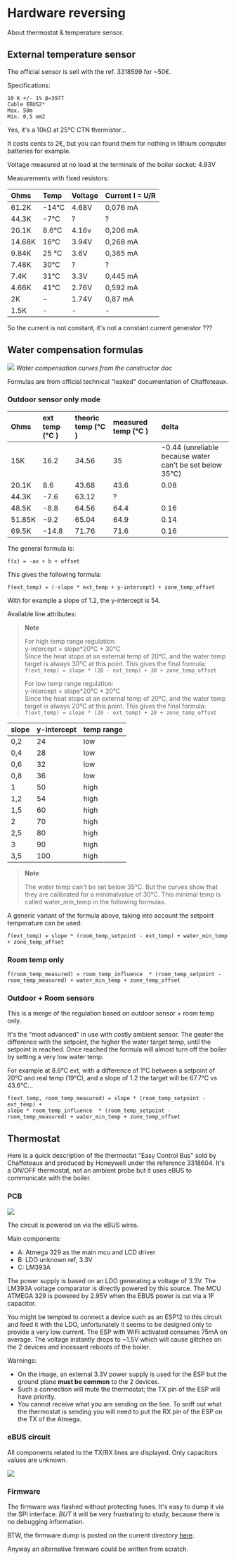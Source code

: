 # Hardware reversing

About thermostat & temperature sensor.

## External temperature sensor

The official sensor is sell with the ref. 3318599 for ~50€.

Specifications:

    10 K +/- 1% β=3977
    Cable EBUS2*
    Max. 50m
    Min. 0,5 mm2

Yes, it's a 10kΩ at 25°C CTN thermistor...

It costs cents to 2€, but you can found them for nothing in lithium computer batteries for example.


Voltage measured at no load at the terminals of the boiler socket: 4.93V

Measurements with fixed resistors:

 Ohms  | Temp   | Voltage   | Current I = U/R
| :--- | :---   | :---      | :---
61.2K  | -14°C  | 4.68V     | 0,076 mA
44.3K  | -7°C   | ?         | ?
20.1K  | 8.6°C  | 4.16v     | 0,206 mA
14.68K | 16°C   | 3.94V     | 0,268 mA
9.84K  | 25 °C  | 3.6V      | 0,365 mA
7.48K  | 30°C   | ?         | ?
7.4K   | 31°C   | 3.3V      | 0,445 mA
4.66K  | 41°C   | 2.76V     | 0,592 mA
2K     | -      | 1.74V     | 0,87  mA
1.5K   | -      | -         | -

So the current is not constant, it's not a constant current generator ???

## Water compensation formulas

![](./water_compensation.png)
*Water compensation curves from the constructor doc*

Formulas are from official technical "leaked" documentation of Chaffoteaux.

### Outdoor sensor only mode

Ohms | ext temp (°C )| theoric temp (°C )| measured temp (°C ) | delta
:--- | :--- | :--- | :--- | :---
|15K    | 16.2  | 34.56 | 35   | -0.44 (unreliable because water can't be set below 35°C)
|20.1K  | 8.6   | 43.68 | 43.6 | 0.08
|44.3K  | -7.6  | 63.12 | ?    |
|48.5K  | -8.8  | 64.56 | 64.4 | 0.16
|51.85K | -9.2  | 65.04 | 64.9 | 0.14
|69.5K  | -14.8 | 71.76 | 71.6 | 0.16

The general formula is:

`f(x) = -ax + b + offset`

This gives the following formula:

`f(ext_temp) = (-slope * ext_temp + y-intercept) + zone_temp_offset`

With for example a slope of 1.2, the y-intercept is 54.

Available line attributes:

> **Note**
>
> For high temp range regulation:<br>
> y-intercept = slope*20°C + 30°C<br>
> Since the heat stops at an external temp of 20°C, and the water temp target is always 30°C at this point.
> This gives the final formula:<br>
> `f(ext_temp) = slope * (20 - ext_temp) + 30 + zone_temp_offset`
>
> For low temp range regulation:<br>
> y-intercept = slope*20°C + 20°C<br>
> Since the heat stops at an external temp of 20°C, and the water temp target is always 20°C at this point.
> This gives the final formula:<br>
> `f(ext_temp) = slope * (20 - ext_temp) + 20 + zone_temp_offset`

slope | y-intercept | temp range
:--- | :--- | :---
0,2 | 24    | low
0,4 | 28    | low
0,6 | 32    | low
0,8 | 36    | low
1   | 50    | high
1,2 | 54    | high
1,5 | 60    | high
2   | 70    | high
2,5 | 80    | high
3   | 90    | high
3,5 | 100   | high

> **Note**
>
> The water temp can't be set below 35°C. But the curves show that they are calibrated for
> a minimalvalue of 30°C. This minimal temp is called water_min_temp in the following formulas.

A generic variant of the formula above, taking into account the setpoint temperature can be used:

`f(ext_temp) = slope * (room_temp_setpoint - ext_temp) + water_min_temp + zone_temp_offset`

### Room temp only

`f(room_temp_measured) = room_temp_influence  * (room_temp_setpoint - room_temp_measured) + water_min_temp + zone_temp_offset`

### Outdoor + Room sensors

This is a merge of the regulation based on outdoor sensor + room temp only.

It's the "most advanced" in use with costly ambient sensor. The geater the difference with the setpoint,
the higher the water target temp, until the setpoint is reached.
Once reached the formula will almost turn off the boiler by setting a very low water temp.

For example at 8.6°C ext, with a difference of 1°C between a setpoint of 20°C and real temp (19°C),
and a slope of 1.2 the target will be 67.7°C vs 43.6°C...

```
f(ext_temp, room_temp_measured) = slope * (room_temp_setpoint - ext_temp) +
slope * room_temp_influence  * (room_temp_setpoint - room_temp_measured) + water_min_temp + zone_temp_offset
```

## Thermostat

Here is a quick description of the thermostat "Easy Control Bus" sold by Chaffoteaux and
produced by Honeywell under the reference 3318604.
It's a ON/OFF thermostat, not an ambient probe but it uses eBUS to communicate with the boiler.

### PCB

![](Honeywell_small.webp)

The circuit is powered on via the eBUS wires.

Main components:

- A: Atmega 329 as the main mcu and LCD driver
- B: LDO unknown ref, 3.3V
- C: LM393A

The power supply is based on an LDO generating a voltage of 3.3V.
The LM393A voltage comparator is directly powered by this source.
The MCU ATMEGA 329 is powered by 2.95V when the EBUS power is cut via a 1F capacitor.

You might be tempted to connect a device such as an ESP12 to this circuit and feed it
with the LDO, unfortunately it seems to be designed only to provide a very low current.
The ESP with WiFi activated consumes 75mA on average.
The voltage instantly drops to ~1.5V which will cause glitches on the 2 devices
and incessant reboots of the boiler.

Warnings:

- On the image, an external 3.3V power supply is used for the ESP but the ground plane
**must be common** to the 2 devices.
- Such a connection will mute the thermostat; the TX pin of the ESP will have priority.
- You cannot receive what you are sending on the line. To sniff out what the thermostat
is sending you will need to put the RX pin of the ESP on the TX of the Atmega.

### eBUS circuit

All components related to the TX/RX lines are displayed.
Only capacitors values are unknown.

![](Honeywell_reversing_Easy_Control_Bus.svg)


### Firmware

The firmware was flashed without protecting fuses. It's easy to dump it via the SPI interface.
*BUT* it will be very frustrating to study, because there is no debugging information.

BTW, the firmware dump is posted on the current directory [here](./flash+eeprom.bin.tar.gz).

Anyway an alternative firmware could be written from scratch.
